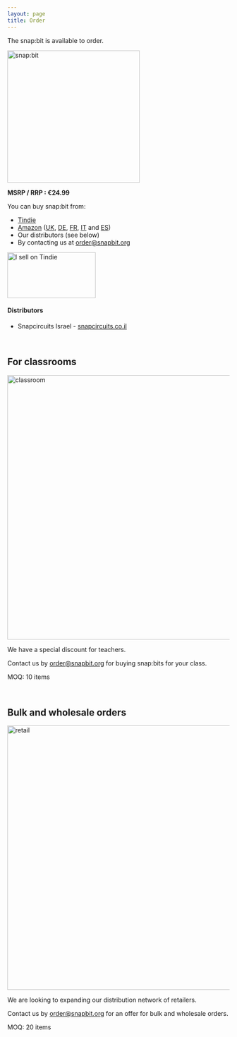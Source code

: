 ```yaml
---
layout: page
title: Order
---
```


The snap:bit is available to order.

<img src="{{site.baseurl}}/assets/images/snap-bit-top.jpg" alt="snap:bit" width="300"/>

__MSRP / RRP : €24.99__

You can buy snap:bit from:
* <a href="https://www.tindie.com/products/snapbit/snapbit-microbit-adapter-for-snap-circuits/">Tindie</a>
* <a href="https://www.amazon.co.uk/dp/B07Y64F2N6/">Amazon</a> (<a href="https://www.amazon.co.uk/dp/B07Y64F2N6/">UK</a>, <a href="https://www.amazon.de/dp/B07Y64F2N6/">DE</a>, <a href="https://www.amazon.fr/dp/B07Y64F2N6/">FR</a>, <a href="https://www.amazon.it/dp/B07Y64F2N6/">IT</a> and <a href="https://www.amazon.es/dp/B07Y64F2N6/">ES</a>)
* Our distributors (see below)
* By contacting us at [order@snapbit.org](mailto:order@snapbit.org)

<a href="https://www.tindie.com/products/snapbit/snapbit-microbit-adapter-for-snap-circuits/?ref=offsite_badges&utm_source=sellers_snapbit&utm_medium=badges&utm_campaign=badge_large"><img src="https://d2ss6ovg47m0r5.cloudfront.net/badges/tindie-larges.png" alt="I sell on Tindie" width="200" height="104"></a>

#### Distributors

* Snapcircuits Israel - [snapcircuits.co.il](https://snapcircuits.co.il/product/snapbit/)

<br>

<a name="classrooms"/>

For classrooms
--------------

<img src="{{site.baseurl}}/assets/images/classroom.jpg" alt="classroom" width="600"/>

We have a special discount for teachers.

Contact us by [order@snapbit.org](mailto:order@snapbit.org) for buying snap:bits for your class.

MOQ: 10 items

<br>

<a name="retail"/>

Bulk and wholesale orders
--------------------------

<img src="{{site.baseurl}}/assets/images/store.jpg" alt="retail" width="600"/>

We are looking to expanding our distribution network of retailers.

Contact us by [order@snapbit.org](mailto:order@snapbit.org) for an offer for bulk and wholesale orders.

MOQ: 20 items